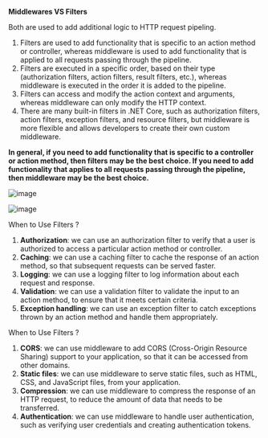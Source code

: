 **Middlewares VS Filters**

Both are used to add additional logic to HTTP request pipeling.

1. Filters are used to add functionality that is specific to an action method or controller, whereas middleware is used to add functionality that is applied to all       requests passing through the pipeline.
2. Filters are executed in a specific order, based on their type (authorization filters, action filters, result filters, etc.), whereas middleware is executed in the     order it is added to the pipeline.
3. Filters can access and modify the action context and arguments, whereas middleware can only modify the HTTP context.
4. There are many built-in filters in .NET Core, such as authorization filters, action filters, exception filters, and resource filters, but middleware is more           flexible and allows developers to create their own custom middleware.

**In general, if you need to add functionality that is specific to a controller or action method, then filters may be the best choice. If you need to add functionality that applies to all requests passing through the pipeline, then middleware may be the best choice.**


![image](https://github.com/ankitsoni05/RepositoryPatternPOC/assets/17673742/dd542247-aacd-484b-8c7b-3b79ec9dd3af)

![image](https://github.com/ankitsoni05/RepositoryPatternPOC/assets/17673742/b20962b7-fe71-44b6-9ae2-a5cd5e940f51)


When to Use Filters ?
1. **Authorization**: we can use an authorization filter to verify that a user is authorized to access a particular action method or controller.
2. **Caching**: we can use a caching filter to cache the response of an action method, so that subsequent requests can be served faster.
3. **Logging**: we can use a logging filter to log information about each request and response.
4. **Validation**: we can use a validation filter to validate the input to an action method, to ensure that it meets certain criteria.
5. **Exception handling**: we can use an exception filter to catch exceptions thrown by an action method and handle them appropriately.

When to Use Filters ?
1. **CORS**: we can use middleware to add CORS (Cross-Origin Resource Sharing) support to your application, so that it can be accessed from other domains.
2. **Static files**: we can use middleware to serve static files, such as HTML, CSS, and JavaScript files, from your application.
3. **Compression**: we can use middleware to compress the response of an HTTP request, to reduce the amount of data that needs to be transferred.
4. **Authentication**: we can use middleware to handle user authentication, such as verifying user credentials and creating authentication tokens.

